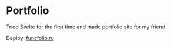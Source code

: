 # Portfolio

Tried Svelte for the first time and made portfolio site for my friend

Deploy: [funcfolio.ru](https://funcfolio.ru)
